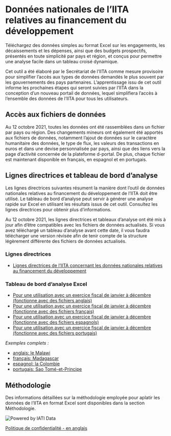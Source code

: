 # Données nationales de l’IITA relatives au financement du développement

Téléchargez des données simples au format Excel sur les engagements, les décaissements et les dépenses, ainsi que des budgets prospectifs, présentés en toute simplicité par pays et région, et conçus pour permettre une analyse facile dans un tableau croisé dynamique.

Cet outil a été élaboré par le Secrétariat de l’IITA comme mesure provisoire pour simplifier l’accès aux types de données demandés le plus souvent par les gouvernements des pays partenaires. L’apprentissage issu de cet outil informe les prochaines étapes qui seront suivies par l’IITA dans la conception d’un nouveau portail de données, lequel simplifiera l’accès à l’ensemble des données de l’IITA pour tous les utilisateurs.

## Accès aux fichiers de données

Au 12 octobre 2021, toutes les données ont été rassemblées dans un fichier par pays ou région. Des changements mineurs ont également été apportés aux fichiers de données, notamment l’ajout de données sur le caractère humanitaire des données, le type de flux, les valeurs des transactions en euros et dans une devise personnalisée par pays, ainsi que des liens vers la page d’activité concernée de la plateforme d-portal. De plus, chaque fichier est maintenant disponible en français, en espagnol et en portugais.

<DownloadFile />

## Lignes directrices et tableau de bord d’analyse

Les lignes directrices suivantes résument la manière dont l’outil de données nationales relatives au financement du développement de l’IITA doit être utilisé. Le tableau de bord d’analyse peut servir à générer une analyse rapide sur Excel en utilisant les résultats issus de cet outil. Consultez les lignes directrices pour obtenir plus d’informations.

Au 12 octobre 2021, les lignes directrices et tableaux d’analyse ont été mis à jour afin d’être compatibles avec les fichiers de données actualisés. Si vous avez téléchargé un tableau d’analyse avant cette date, il vous faudra télécharger une version révisée afin de tenir compte de la structure légèrement différente des fichiers de données actualisés.

### Lignes directrices

* [Lignes directrices de l’IITA concernant les données nationales
relatives au financement du développement](/guidance/IATI%20CDFD%20Guidance_v2_FR.pdf)

### Tableau de bord d’analyse Excel

* [Pour une utilisation avec un exercice fiscal de janvier à décembre (fonctionne avec des fichiers anglais)](/dashboards/v2%20IATI%20CDFD%20Analysis%20Dashboard_Jan-Dec.xlsx)
* [Pour une utilisation avec un exercice fiscal de janvier à décembre (fonctionne avec des fichiers français)](/dashboards/v2%20Tableau%20de%20bord%20d’analyse%20de%20l’outil%20CDFD%20de%20l’IITA_Jan-Déc_FR.xlsx)
* [Pour une utilisation avec un exercice fiscal de janvier à décembre (fonctionne avec des fichiers espagnols)](/dashboards/v2%20Panel%20de%20análisis_Eni-Dic_ES.xlsx)
* [Pour une utilisation avec un exercice fiscal de janvier à décembre (fonctionne avec des fichiers portugais)](/dashboards/v2%20Painel%20de%20Análise%20de%20DFDP%20da%20IATI_Jan-Dez_PT.xlsx)

_Exemples complets :_

* [anglais: le Malawi](/dashboards/v2%20IATI%20CDFD%20Analysis%20Dashboard_Jan-Dec_Malawi%20Example.xlsx)
* [français: Madagascar](/dashboards/v2%20Tableau%20de%20bord%20d’analyse%20de%20l’outil%20CDFD%20de%20l’IITA_Jan-Déc_FR_Madagascar.xlsx)
* [espagnol: la Colombie](/dashboards/v2%20Panel%20de%20análisis_Eni-Dic_ES_Colombia.xlsx)
* [portugais: Sao Tomé-et-Principe](/dashboards/v2%20Painel%20de%20Análise%20de%20DFDP%20da%20IATI_Jan-Dez_PT_São%20Tomé%20e%20Príncipe.xlsx)

## Méthodologie
Des informations détaillées sur la méthodologie employée pour aplatir les données de l’IITA en format Excel sont disponibles dans la section Méthodologie.

<p class="center-logo">
	<img src="/powered-by-iati.png" alt="Powered by IATI Data" />
</p>

[Politique de confidentialité - en anglais](https://iatistandard.org/en/privacy-policy/)